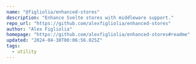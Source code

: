 ```yaml
---
name: "@figliolia/enhanced-stores"
description: "Enhance Svelte stores with middleware support."
repo_url: "https://github.com/alexfigliolia/enhanced-stores"
author: "Alex Figliolia"
homepage: "https://github.com/alexfigliolia/enhanced-stores#readme"
updated: "2024-04-30T00:06:56.825Z"
tags: 
  - utility
---
```

